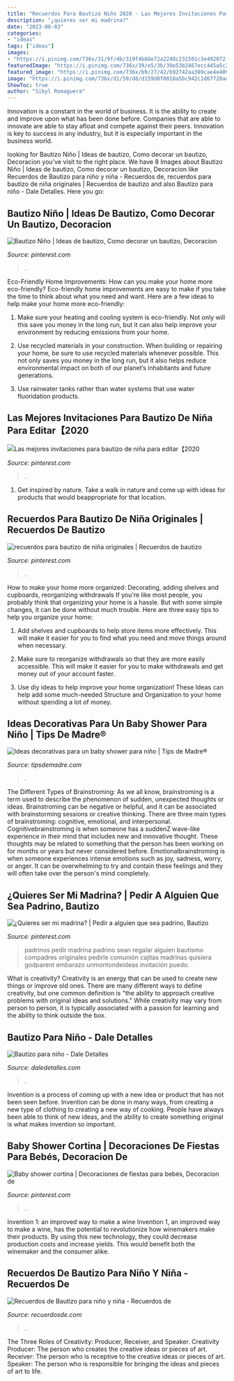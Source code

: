 ```yaml
---
title: "Recuerdos Para Bautizo Niño 2020 - Las Mejores Invitaciones Para Bautizo De Niña Para Editar【2020"
description: "¿quieres ser mi madrina?"
date: "2023-08-03"
categories:
- "ideas"
tags: ["ideas"]
images:
- "https://i.pinimg.com/736x/31/9f/4b/319f4b88e72a2248c231501c3e492072--babys.jpg"
featuredImage: "https://i.pinimg.com/736x/39/e5/3b/39e53b2467ecc445a5c260f5ba024ed6.jpg"
featured_image: "https://i.pinimg.com/736x/b9/27/42/b92742aa389cae4e409112848d273622.jpg"
image: "https://i.pinimg.com/736x/d1/59/d8/d159d8f0018a5bc942c1d67720adb269.jpg"
ShowToc: true
author: "Sibyl Romaguera"
---
```



Innovation is a constant in the world of business. It is the ability to create and improve upon what has been done before. Companies that are able to innovate are able to stay afloat and compete against their peers. Innovation is key to success in any industry, but it is especially important in the business world.

	

		
looking for Bautizo Niño | Ideas de bautizo, Como decorar un bautizo, Decoracion you've visit to the right place. We have 8 Images about Bautizo Niño | Ideas de bautizo, Como decorar un bautizo, Decoracion like Recuerdos de Bautizo para niño y niña - Recuerdos de, recuerdos para bautizo de niña originales | Recuerdos de bautizo and also Bautizo para niño - Dale Detalles. Here you go:
		
    
## Bautizo Niño | Ideas De Bautizo, Como Decorar Un Bautizo, Decoracion

<img loading=lazy src="https://i.pinimg.com/736x/d1/59/d8/d159d8f0018a5bc942c1d67720adb269.jpg" onerror="this.onerror=null;this.src='https://tse1.mm.bing.net/th?id=OIP.DlEWZbVWJLx3tKuE-pb9-wHaJ3&amp;pid=15.1';" alt="Bautizo Niño | Ideas de bautizo, Como decorar un bautizo, Decoracion">

_Source: pinterest.com_

>. 

	

Eco-Friendly Home Improvements: How can you make your home more eco-friendly?
Eco-friendly home improvements are easy to make if you take the time to think about what you need and want. Here are a few ideas to help make your home more eco-friendly:
1. Make sure your heating and cooling system is eco-friendly. Not only will this save you money in the long run, but it can also help improve your environment by reducing emissions from your home.

2. Use recycled materials in your construction. When building or repairing your home, be sure to use recycled materials whenever possible. This not only saves you money in the long run, but it also helps reduce environmental impact on both of our planet’s inhabitants and future generations.

3. Use rainwater tanks rather than water systems that use water fluoridation products.

    
## Las Mejores Invitaciones Para Bautizo De Niña Para Editar【2020

<img loading=lazy src="https://i.pinimg.com/736x/1c/e4/b9/1ce4b9b257ed81b6d9b07df4d1b2aada.jpg" onerror="this.onerror=null;this.src='https://tse2.mm.bing.net/th?id=OIP.Py8xgO2wGt7hqi19uqiP-gHaKW&amp;pid=15.1';" alt="Las mejores invitaciones para bautizo de niña para editar【2020">

_Source: pinterest.com_

>. 

	

1. Get inspired by nature. Take a walk in nature and come up with ideas for products that would beappropriate for that location.

    
## Recuerdos Para Bautizo De Niña Originales | Recuerdos De Bautizo

<img loading=lazy src="https://i.pinimg.com/736x/39/e5/3b/39e53b2467ecc445a5c260f5ba024ed6.jpg" onerror="this.onerror=null;this.src='https://tse4.mm.bing.net/th?id=OIP.jTWIw0kFmhR1WA2a05yRVwHaKj&amp;pid=15.1';" alt="recuerdos para bautizo de niña originales | Recuerdos de bautizo">

_Source: pinterest.com_

>. 

	

How to make your home more organized: Decorating, adding shelves and cupboards, reorganizing withdrawals
If you're like most people, you probably think that organizing your home is a hassle. But with some simple changes, it can be done without much trouble. Here are three easy tips to help you organize your home: 
1) Add shelves and cupboards to help store items more effectively. This will make it easier for you to find what you need and move things around when necessary.

2) Make sure to reorganize withdrawals so that they are more easily accessible. This will make it easier for you to make withdrawals and get money out of your account faster.

3) Use diy ideas to help improve your home organization! These Ideas can help add some much-needed Structure and Organization to your home without spending a lot of money.

    
## Ideas Decorativas Para Un Baby Shower Para Niño | Tips De Madre®

<img loading=lazy src="https://tipsdemadre.com/wp-content/uploads/2015/08/babyshower-nino.jpg" onerror="this.onerror=null;this.src='https://tse3.mm.bing.net/th?id=OIP.d-SQYTCjNjUVfWBm2yYgmAAAAA&amp;pid=15.1';" alt="Ideas decorativas para un baby shower para niño | Tips de Madre®">

_Source: tipsdemadre.com_

>. 

	

The Different Types of Brainstroming:
As we all know, brainstroming is a term used to describe the phenomenon of sudden, unexpected thoughts or ideas. Brainstroming can be negative or helpful, and it can be associated with brainstorming sessions or creative thinking. There are three main types of brainstroming: cognitive, emotional, and interpersonal. 
Cognitivebrainstroming is when someone has a suddenZ wave-like experience in their mind that includes new and innovative thought. These thoughts may be related to something that the person has been working on for months or years but never considered before. Emotionalbrainstroming is when someone experiences intense emotions such as joy, sadness, worry, or anger. It can be overwhelming to try and contain these feelings and they will often take over the person's mind completely.

    
## ¿Quieres Ser Mi Madrina? | Pedir A Alguien Que Sea Padrino, Bautizo

<img loading=lazy src="https://i.pinimg.com/736x/b9/27/42/b92742aa389cae4e409112848d273622.jpg" onerror="this.onerror=null;this.src='https://tse4.mm.bing.net/th?id=OIP.PfAzVdq3_PjqGEWnnEZVZgHaML&amp;pid=15.1';" alt="¿Quieres ser mi madrina? | Pedir a alguien que sea padrino, Bautizo">

_Source: pinterest.com_

>padrinos pedir madrina padrino sean regalar alguien bautismo compadres originales pedirle comunión cajitas madrinas quisiera godparent embarazo unmontondeideas invitación puedo. 

	

What is creativity?
Creativity is an energy that can be used to create new things or improve old ones. There are many different ways to define creativity, but one common definition is "the ability to approach creative problems with original ideas and solutions." While creativity may vary from person to person, it is typically associated with a passion for learning and the ability to think outside the box.

    
## Bautizo Para Niño - Dale Detalles

<img loading=lazy src="https://i1.wp.com/www.daledetalles.com/wp-content/uploads/2016/02/8-5.jpg" onerror="this.onerror=null;this.src='https://tse2.mm.bing.net/th?id=OIP.nNQ_AK4Zn0CvQU-LAF1r1AHaHa&amp;pid=15.1';" alt="Bautizo para niño - Dale Detalles">

_Source: daledetalles.com_

>. 

	

Invention is a process of coming up with a new idea or product that has not been seen before. Invention can be done in many ways, from creating a new type of clothing to creating a new way of cooking. People have always been able to think of new ideas, and the ability to create something original is what makes invention so important.

    
## Baby Shower Cortina | Decoraciones De Fiestas Para Bebés, Decoracion De

<img loading=lazy src="https://i.pinimg.com/736x/31/9f/4b/319f4b88e72a2248c231501c3e492072--babys.jpg" onerror="this.onerror=null;this.src='https://tse3.mm.bing.net/th?id=OIP._sRhrvRZYZ1n-3NesIl_aAHaHa&amp;pid=15.1';" alt="Baby shower cortina | Decoraciones de fiestas para bebés, Decoracion de">

_Source: pinterest.com_

>. 

	

Invention 1: an improved way to make a wine
Invention 1, an improved way to make a wine, has the potential to revolutionize how winemakers make their products. By using this new technology, they could decrease production costs and increase yields. This would benefit both the winemaker and the consumer alike.

    
## Recuerdos De Bautizo Para Niño Y Niña - Recuerdos De

<img loading=lazy src="https://i2.wp.com/recuerdosde.com/wp-content/uploads/2016/07/Recuerdos-de-Bautizo-para-niño-centro-de-mesa-regilete-azul-turqueza.jpg?resize=564%2C893" onerror="this.onerror=null;this.src='https://tse1.mm.bing.net/th?id=OIP.43C6pDV-5mS8OS5Lyy_cgAHaLu&amp;pid=15.1';" alt="Recuerdos de Bautizo para niño y niña - Recuerdos de">

_Source: recuerdosde.com_

>. 

	

The Three Roles of Creativity: Producer, Receiver, and Speaker.
Creativity Producer: The person who creates the creative ideas or pieces of art.
Receiver: The person who is receptive to the creative ideas or pieces of art. 
Speaker: The person who is responsible for bringing the ideas and pieces of art to life.

